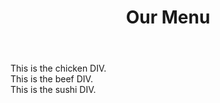 <!DOCTYPE html>
<html>
<head>
	<title>Assignment Solution for Module 2</title>
	<meta http-equiv="Cache-Control" content="no-cache, no-store, must-revalidate" />
	<meta http-equiv="Pragma" content="no-cache" />
	<meta http-equiv="Expires" content="0" />
	<link rel="stylesheet" type="text/css" href="css/Assignment12.css">
</head>
<body>
<div id="container">
<header><H1>Our Menu</H1></header>
<div id="chicken">
	This is the chicken DIV.
</div>
<div id="beef">
	This is the beef DIV.
</div>
<div id="sushi">
	This is the sushi DIV.
</div>
</div>
</body>
</html>
